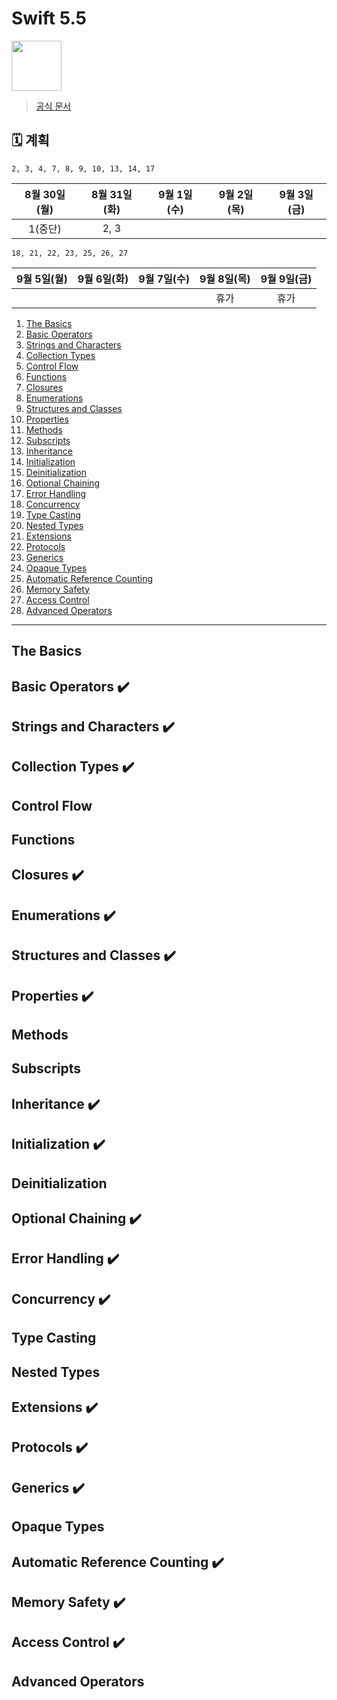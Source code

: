 # Swift 5.5 
<img src="https://user-images.githubusercontent.com/26273678/131319812-49bf0af6-039b-45d1-9864-06afea73d7ff.png" height=80 />

> [공식 문서](https://docs.swift.org/swift-book/LanguageGuide/TheBasics.html)

## 🗓 계획 
`2, 3, 4, 7, 8, 9, 10, 13, 14, 17`

|8월 30일(월)|8월 31일(화)|9월 1일(수)|9월 2일(목)|9월 3일(금)|
|:-:|:-:|:-:|:-:|:-:|
| 1(중단) | 2, 3 | | | |

`18, 21, 22, 23, 25, 26, 27`

|9월 5일(월)|9월 6일(화)|9월 7일(수)|9월 8일(목)|9월 9일(금)|
|:-:|:-:|:-:|:-:|:-:|
| | | | 휴가 | 휴가 |

<!--
미정

|9월 12일(월)|9월 13일(화)|9월 14일(수)|9월 15일(목)|9월 16일(금)|
|:-:|:-:|:-:|:-:|:-:|
| | | | | |
-->

1. [The Basics](#the-basics)
2. [Basic Operators](#basic-operators)
3. [Strings and Characters](#strings-and-characters)
4. [Collection Types](#collection-types)
5. [Control Flow](#control-flow)
6. [Functions](#functions)
7. [Closures](#closures)
8. [Enumerations](#enumerations)
9. [Structures and Classes](#structures-and-classes)
10. [Properties](#properties)
11. [Methods](#methods)
12. [Subscripts](#subscripts)
13. [Inheritance](#inheritance)
14. [Initialization](#initialization)
15. [Deinitialization](#deinitialization)
16. [Optional Chaining](#optional-chaining)
17. [Error Handling](#error-handling)
18. [Concurrency](#concurrency)
19. [Type Casting](#type-casting)
20. [Nested Types](#nested-types)
21. [Extensions](#extensions)
22. [Protocols](#protocols)
23. [Generics](#generics)
24. [Opaque Types](#opaque-types)
25. [Automatic Reference Counting](#automatic-reference-counting)
26. [Memory Safety](#memory-safety)
27. [Access Control](#access-control)
28. [Advanced Operators](#advanced-operators)

---

## The Basics   

## Basic Operators ✔️

## Strings and Characters ✔️
 
## Collection Types ✔️

## Control Flow

## Functions

## Closures ✔️

## Enumerations ✔️

## Structures and Classes ✔️

## Properties ✔️

## Methods

## Subscripts

## Inheritance ✔️

## Initialization ✔️

## Deinitialization

## Optional Chaining ✔️

## Error Handling ✔️

## Concurrency ✔️

## Type Casting

## Nested Types

## Extensions ✔️

## Protocols ✔️

## Generics ✔️

## Opaque Types

## Automatic Reference Counting ✔️

## Memory Safety ✔️

## Access Control ✔️

## Advanced Operators


